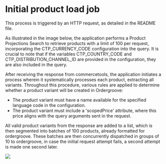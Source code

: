 # Initial product load job

This process is triggered by an HTTP request, as detailed in the README file.

As illustrated in the image below, the application performs a Product Projections Search to retrieve products with a limit of 100 per request, incorporating the CTP_CURRENCY_CODE configuration into the query. It is crucial to note that if the variables CTP_COUNTRY_CODE and CTP_DISTRIBUTION_CHANNEL_ID are provided in the configuration, they are also included in the query.

After receiving the response from commercetools, the application initiates a process wherein it systematically processes each product, extracting all variants. Throughout this procedure, various rules are applied to determine whether a product variant will be created in Ordergroove:
 - The product variant must have a name available for the specified language code in the configuration.
 - The product variant must include a 'scopedPrice' attribute, where this price aligns with the query arguments sent in the request.

All valid product variants from the response are added to a list, which is then segmented into batches of 100 products, already formatted for ordergroove. These batches are then concurrently dispatched in groups of 10 to ordergroove, in case the initial request attempt fails, a second attempt is made one second later.

<img src="https://github.com/gluo-dev/ordergroove-commercetools-connector/blob/main/docs/diagrams/Diagram%20-%20Initial%20product%20load.jpg" />